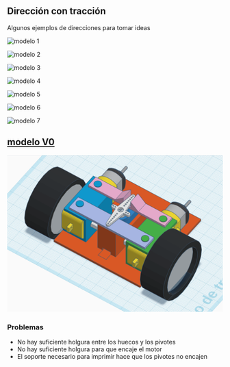 ## Dirección con tracción

Algunos ejemplos de direcciones para tomar ideas

![modelo 1](https://adsk-designacademy-content-live.s3.amazonaws.com/s3fs-public/styles/portfolio/public/design_files/RC%20Car%20steering%20assem.png?itok=V302zrHw)

![modelo 2](https://i.ytimg.com/vi/8gW5BjIdH6Y/maxresdefault.jpg)

![modelo 3](https://d2t1xqejof9utc.cloudfront.net/screenshots/pics/290973e37902d6a364392c1581faf634/large.jpg)

![modelo 4](https://d2t1xqejof9utc.cloudfront.net/screenshots/pics/6d7313202303f3e9624ad9c80579940c/original.png)

![modelo 5](https://cdn.thingiverse.com/renders/7e/18/f1/f5/4c/04ca2adea651fd06f559947c44abc8b7_preview_featured.jpeg)

![modelo 6](https://cdn.thingiverse.com/renders/af/12/aa/08/f5/27bf5abd99b65ec523dbeb719e63674d_display_large.jpeg)

![modelo 7](https://pbs.twimg.com/media/D95edSSUEAA8Cao?format=jpg)

## [modelo V0](https://www.tinkercad.com/things/5OXr3Dk1h3s)

![modelo mio](../images/modelov0.png)

### Problemas

* No hay suficiente holgura entre los huecos y los pivotes
* No hay suficiente holgura para que encaje el motor
* El soporte necesario para imprimir hace que los pivotes no encajen 
